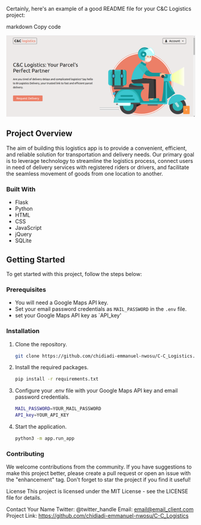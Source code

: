 
Certainly, here's an example of a good README file for your C&C Logistics project:

markdown
Copy code
<!-- C&C Logistics -->
![Homepage](home.png)

## Project Overview

The aim of building this logistics app is to provide a convenient, efficient, and reliable solution for transportation and delivery needs. Our primary goal is to leverage technology to streamline the logistics process, connect users in need of delivery services with registered riders or drivers, and facilitate the seamless movement of goods from one location to another.

### Built With

- Flask
- Python
- HTML
- CSS
- JavaScript
- jQuery
- SQLite

## Getting Started

To get started with this project, follow the steps below:

### Prerequisites

- You will need a Google Maps API key.
- Set your email password credentials as `MAIL_PASSWORD` in the `.env` file.
- set your Google Maps API key as `API_key'

### Installation

1. Clone the repository.
   ```sh
   git clone https://github.com/chidiadi-emmanuel-nwosu/C-C_Logistics.git
   ```
2. Install the required packages.
	```sh
	pip install -r requirements.txt
	```
3. Configure your .env file with your Google Maps API key and email password credentials.
	```sh
	MAIL_PASSWORD=YOUR_MAIL_PASSWORD
	API_key=YOUR_API_KEY
	```
4. Start the application.
	```sh
	python3 -m app.run_app
	```

### Contributing
We welcome contributions from the community. If you have suggestions to make this project better, please create a pull request or open an issue with the "enhancement" tag. Don't forget to star the project if you find it useful!

License
This project is licensed under the MIT License - see the LICENSE file for details.

Contact
Your Name
Twitter: @twitter_handle
Email: email@email_client.com
Project Link: https://github.com/chidiadi-emmanuel-nwosu/C-C_Logistics




